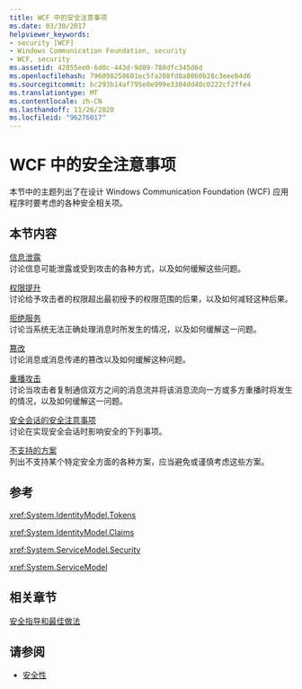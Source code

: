 ```yaml
---
title: WCF 中的安全注意事项
ms.date: 03/30/2017
helpviewer_keywords:
- security [WCF]
- Windows Communication Foundation, security
- WCF, security
ms.assetid: 42055ee0-6d0c-443d-9d89-788dfc345d6d
ms.openlocfilehash: 796098258601ec5fa208fd8a8060b28c3eeeb4d6
ms.sourcegitcommit: bc293b14af795e0e999e3304dd40c0222cf2ffe4
ms.translationtype: MT
ms.contentlocale: zh-CN
ms.lasthandoff: 11/26/2020
ms.locfileid: "96276017"
---
```

# <a name="security-considerations-in-wcf"></a>WCF 中的安全注意事项

本节中的主题列出了在设计 Windows Communication Foundation (WCF) 应用程序时要考虑的各种安全相关项。  
  
## <a name="in-this-section"></a>本节内容  

 [信息泄露](information-disclosure.md)  
 讨论信息可能泄露或受到攻击的各种方式，以及如何缓解这些问题。  
  
 [权限提升](elevation-of-privilege.md)  
 讨论给予攻击者的权限超出最初授予的权限范围的后果，以及如何减轻这种后果。  
  
 [拒绝服务](denial-of-service.md)  
 讨论当系统无法正确处理消息时所发生的情况，以及如何缓解这一问题。  
  
 [篡改](tampering.md)  
 讨论消息或消息传递的篡改以及如何缓解这种问题。  
  
 [重播攻击](replay-attacks.md)  
 讨论当攻击者复制通信双方之间的消息流并将该消息流向一方或多方重播时将发生的情况，以及如何缓解这一问题。  
  
 [安全会话的安全注意事项](security-considerations-for-secure-sessions.md)  
 讨论在实现安全会话时影响安全的下列事项。  
  
 [不支持的方案](unsupported-scenarios.md)  
 列出不支持某个特定安全方面的各种方案，应当避免或谨慎考虑这些方案。  
  
## <a name="reference"></a>参考  

 <xref:System.IdentityModel.Tokens>  
  
 <xref:System.IdentityModel.Claims>  
  
 <xref:System.ServiceModel.Security>  
  
 <xref:System.ServiceModel>  
  
## <a name="related-sections"></a>相关章节  

 [安全指导和最佳做法](security-guidance-and-best-practices.md)  
  
## <a name="see-also"></a>请参阅

- [安全性](security.md)

